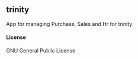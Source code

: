 ## trinity

App for managing Purchase, Sales and Hr for trinity

#### License

GNU General Public License